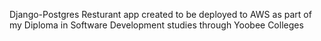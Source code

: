 Django-Postgres Resturant app created to be deployed to AWS as part of my Diploma in Software Development studies through Yoobee Colleges